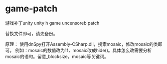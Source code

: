 # game-patch
游戏补丁unity
unity h game uncensoreb patch

替换文件即可，请先备份。

原理：
使用dnSpy打开Assembly-CSharp.dll，搜索mosaic，修改mosaic的类即可。
例如：mosaic的数值改为1f，mosaic改成hide()。具体怎么改需要分析mosaic的语句。留意_blocksize，mosaic等关键词。